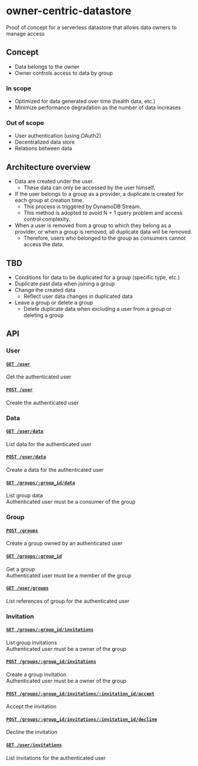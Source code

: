 # owner-centric-datastore
Proof of concept for a serverless datastore that allows data owners to manage access

## Concept

+ Data belongs to the owner
+ Owner controls access to data by group

### In scope

+ Optimized for data generated over time (health data, etc.)
+ Minimize performance degradation as the number of data increases

### Out of scope

+ User authentication (using OAuth2)
+ Decentralized data store
+ Relations between data

## Architecture overview

+ Data are created under the user.
  + These data can only be accessed by the user himself.
+ If the user belongs to a group as a provider, a duplicate is created for each group at creation time.
  + This process is triggered by DynamoDB Stream.
  + This method is adopted to avoid N + 1 query problem and access control complexity.
+ When a user is removed from a group to which they belong as a provider, or when a group is removed, all duplicate data will be removed.
  + Therefore, users who belonged to the group as consumers cannot access the data.

## TBD

+ Conditions for data to be duplicated for a group (specific type, etc.)
+ Duplicate past data when joining a group
+ Change the created data
  + Reflect user data changes in duplicated data
+ Leave a group or delete a group
  + Delete duplicate data when excluding a user from a group or deleting a group

## API

### User
#### [`GET /user`](./src/handlers/api/user/read.ts)
Get the authenticated user

#### [`POST /user`](./src/handlers/api/user/create.ts)
Create the authenticated user

### Data
#### [`GET /user/data`](./src/handlers/api/user/data/list.ts)
List data for the authenticated user

#### [`POST /user/data`](./src/handlers/api/user/data/create.ts)
Create a data for the authenticated user

#### [`GET /groups/:group_id/data`](./src/handlers/api/groups/data/list.ts)
List group data  
Authenticated user must be a consumer of the group

### Group
#### [`POST /groups`](./src/handlers/api/groups/create.ts)
Create a group owned by an authenticated user

#### [`GET /groups/:group_id`](./src/handlers/api/groups/read.ts)
Get a group  
Authenticated user must be a member of the group

#### [`GET /user/groups`](./src/handlers/api/user/groups/list.ts)
List references of group for the authenticated user

### Invitation
#### [`GET /groups/:group_id/invitations`](./src/handlers/api/groups/invitations/list.ts)
List group invitations  
Authenticated user must be a owner of the group

#### [`POST /groups/:group_id/invitations`](./src/handlers/api/groups/invitations/create.ts)
Create a group invitation  
Authenticated user must be a owner of the group

#### [`POST /groups/:group_id/invitations/:invitation_id/accept`](./src/handlers/api/groups/invitations/accept.ts)
Accept the invitation

#### [`POST /groups/:group_id/invitations/:invitation_id/decline`](./src/handlers/api/groups/invitations/decline.ts)
Decline the invitation

#### [`GET /user/invitations`](./src/handlers/api/user/invitations/list.ts)
List invitations for the authenticated user

